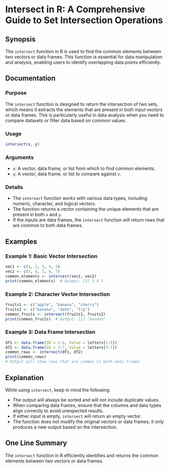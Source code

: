 <!--
Meta Description: # Intersect in R: A Comprehensive Guide to Set Intersection Operations ## Synopsis The `intersect` function in R is used to find the common elements b...
Meta Keywords: data, intersect, function, frames, intersection
-->

# Intersect in R: A Comprehensive Guide to Set Intersection Operations

## Synopsis
The `intersect` function in R is used to find the common elements between two vectors or data frames. This function is essential for data manipulation and analysis, enabling users to identify overlapping data points efficiently.

## Documentation
### Purpose
The `intersect` function is designed to return the intersection of two sets, which means it extracts the elements that are present in both input vectors or data frames. This is particularly useful in data analysis when you need to compare datasets or filter data based on common values.

### Usage
```R
intersect(x, y)
```

### Arguments
- `x`: A vector, data frame, or list from which to find common elements.
- `y`: A vector, data frame, or list to compare against `x`.

### Details
- The `intersect` function works with various data types, including numeric, character, and logical vectors.
- The function returns a vector containing the unique elements that are present in both `x` and `y`.
- If the inputs are data frames, the `intersect` function will return rows that are common to both data frames.

## Examples
### Example 1: Basic Vector Intersection
```R
vec1 <- c(1, 2, 3, 4, 5)
vec2 <- c(3, 4, 5, 6, 7)
common_elements <- intersect(vec1, vec2)
print(common_elements)  # Output: [1] 3 4 5
```

### Example 2: Character Vector Intersection
```R
fruits1 <- c("apple", "banana", "cherry")
fruits2 <- c("banana", "date", "fig")
common_fruits <- intersect(fruits1, fruits2)
print(common_fruits)  # Output: [1] "banana"
```

### Example 3: Data Frame Intersection
```R
df1 <- data.frame(ID = 1:5, Value = letters[1:5])
df2 <- data.frame(ID = 3:7, Value = letters[3:7])
common_rows <- intersect(df1, df2)
print(common_rows)
# Output will show rows that are common to both data frames
```

## Explanation
While using `intersect`, keep in mind the following:
- The output will always be sorted and will not include duplicate values.
- When comparing data frames, ensure that the columns and data types align correctly to avoid unexpected results.
- If either input is empty, `intersect` will return an empty vector.
- The function does not modify the original vectors or data frames; it only produces a new output based on the intersection.

## One Line Summary
The `intersect` function in R efficiently identifies and returns the common elements between two vectors or data frames.